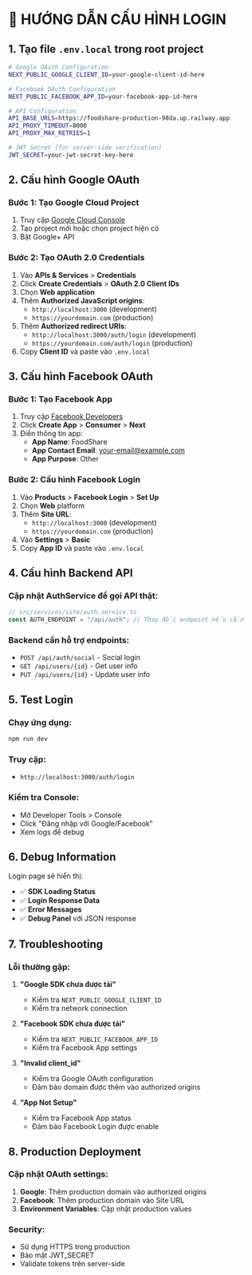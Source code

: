 # 🔐 HƯỚNG DẪN CẤU HÌNH LOGIN

## 1. Tạo file `.env.local` trong root project

```bash
# Google OAuth Configuration
NEXT_PUBLIC_GOOGLE_CLIENT_ID=your-google-client-id-here

# Facebook OAuth Configuration  
NEXT_PUBLIC_FACEBOOK_APP_ID=your-facebook-app-id-here

# API Configuration
API_BASE_URLS=https://foodshare-production-98da.up.railway.app
API_PROXY_TIMEOUT=8000
API_PROXY_MAX_RETRIES=1

# JWT Secret (for server-side verification)
JWT_SECRET=your-jwt-secret-key-here
```

## 2. Cấu hình Google OAuth

### Bước 1: Tạo Google Cloud Project
1. Truy cập [Google Cloud Console](https://console.cloud.google.com/)
2. Tạo project mới hoặc chọn project hiện có
3. Bật Google+ API

### Bước 2: Tạo OAuth 2.0 Credentials
1. Vào **APIs & Services** > **Credentials**
2. Click **Create Credentials** > **OAuth 2.0 Client IDs**
3. Chọn **Web application**
4. Thêm **Authorized JavaScript origins**:
   - `http://localhost:3000` (development)
   - `https://yourdomain.com` (production)
5. Thêm **Authorized redirect URIs**:
   - `http://localhost:3000/auth/login` (development)
   - `https://yourdomain.com/auth/login` (production)
6. Copy **Client ID** và paste vào `.env.local`

## 3. Cấu hình Facebook OAuth

### Bước 1: Tạo Facebook App
1. Truy cập [Facebook Developers](https://developers.facebook.com/)
2. Click **Create App** > **Consumer** > **Next**
3. Điền thông tin app:
   - **App Name**: FoodShare
   - **App Contact Email**: your-email@example.com
   - **App Purpose**: Other

### Bước 2: Cấu hình Facebook Login
1. Vào **Products** > **Facebook Login** > **Set Up**
2. Chọn **Web** platform
3. Thêm **Site URL**:
   - `http://localhost:3000` (development)
   - `https://yourdomain.com` (production)
4. Vào **Settings** > **Basic**
5. Copy **App ID** và paste vào `.env.local`

## 4. Cấu hình Backend API

### Cập nhật AuthService để gọi API thật:

```typescript
// src/services/site/auth.service.ts
const AUTH_ENDPOINT = "/api/auth"; // Thay đổi endpoint nếu cần
```

### Backend cần hỗ trợ endpoints:
- `POST /api/auth/social` - Social login
- `GET /api/users/{id}` - Get user info
- `PUT /api/users/{id}` - Update user info

## 5. Test Login

### Chạy ứng dụng:
```bash
npm run dev
```

### Truy cập:
- `http://localhost:3000/auth/login`

### Kiểm tra Console:
- Mở Developer Tools > Console
- Click "Đăng nhập với Google/Facebook"
- Xem logs để debug

## 6. Debug Information

Login page sẽ hiển thị:
- ✅ **SDK Loading Status**
- ✅ **Login Response Data**
- ✅ **Error Messages**
- ✅ **Debug Panel** với JSON response

## 7. Troubleshooting

### Lỗi thường gặp:

1. **"Google SDK chưa được tải"**
   - Kiểm tra `NEXT_PUBLIC_GOOGLE_CLIENT_ID`
   - Kiểm tra network connection

2. **"Facebook SDK chưa được tải"**
   - Kiểm tra `NEXT_PUBLIC_FACEBOOK_APP_ID`
   - Kiểm tra Facebook App settings

3. **"Invalid client_id"**
   - Kiểm tra Google OAuth configuration
   - Đảm bảo domain được thêm vào authorized origins

4. **"App Not Setup"**
   - Kiểm tra Facebook App status
   - Đảm bảo Facebook Login được enable

## 8. Production Deployment

### Cập nhật OAuth settings:
1. **Google**: Thêm production domain vào authorized origins
2. **Facebook**: Thêm production domain vào Site URL
3. **Environment Variables**: Cập nhật production values

### Security:
- Sử dụng HTTPS trong production
- Bảo mật JWT_SECRET
- Validate tokens trên server-side
